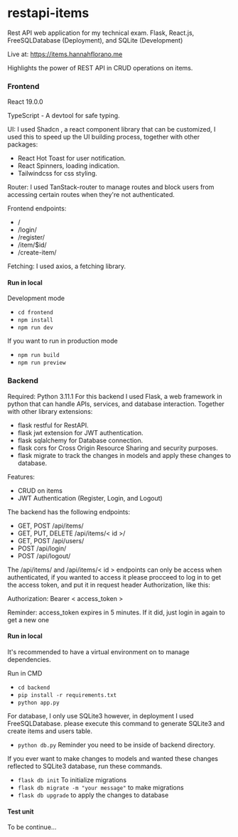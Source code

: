 # restapi-items
Rest API web application for my technical exam.
Flask, React.js, FreeSQLDatabase (Deployment), and SQLite (Development)

Live at: https://items.hannahflorano.me

Highlights the power of REST API in CRUD operations on items.
### Frontend
React 19.0.0 

TypeScript - A devtool for safe typing.

UI:
I used Shadcn , a react component library that can be customized, I used this to speed up the UI building process, together with other packages: 
- React Hot Toast for user notification.
- React Spinners, loading indication.
- Tailwindcss for css styling.

Router:
I used TanStack-router to manage routes and block users from accessing certain routes when they're not authenticated.

Frontend endpoints:
- /
- /login/
- /register/
- /item/$id/
- /create-item/

Fetching:
I used axios, a fetching library.

#### Run in local
Development mode
- `cd frontend`
- `npm install`
- `npm run dev`

If you want to run in production mode
- `npm run build`
- `npm run preview`

### Backend
Required: Python 3.11.1
For this backend I used Flask, a web framework in python that can handle APIs, services, and database interaction.
Together with other library extensions:
- flask restful for RestAPI.
- flask jwt extension for JWT authentication.
- flask sqlalchemy for Database connection.
- flask cors for Cross Origin Resource Sharing and security purposes.
- flask migrate to track the changes in models and apply these changes to database.

Features:
- CRUD on items
- JWT Authentication (Register, Login, and Logout)

The backend has the following endpoints:
- GET, POST /api/items/
- GET, PUT, DELETE /api/items/< id >/
- GET, POST /api/users/
- POST /api/login/
- POST /api/logout/

The /api/items/ and /api/items/< id > endpoints can only be access when authenticated,
if you wanted to access it please procceed to log in to get the access token, and put it in request header Authorization, like this:

Authorization: Bearer < access_token >

Reminder: access_token expires in 5 minutes. If it did, just login in again to get a new one

#### Run in local
It's recommended to have a virtual environment on to manage dependencies.

Run in CMD
- `cd backend`
- `pip install -r requirements.txt`
- `python app.py`

For database, I only use SQLite3 however, in deployment I used FreeSQLDatabase.
please execute this command to generate SQLite3 and create items and users table.
- `python db.py` Reminder you need to be inside of backend directory.

If you ever want to make changes to models and wanted these changes reflected to SQLite3 database, run these commands.
- `flask db init` To initialize migrations
- `flask db migrate -m "your message"` to make migrations
- `flask db upgrade` to apply the changes to database

#### Test unit
To be continue...